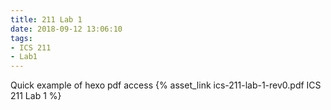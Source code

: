 ```yaml
---
title: 211 Lab 1
date: 2018-09-12 13:06:10
tags:
- ICS 211
- Lab1
---
```

Quick example of hexo pdf access
{% asset_link ics-211-lab-1-rev0.pdf ICS 211 Lab 1 %}